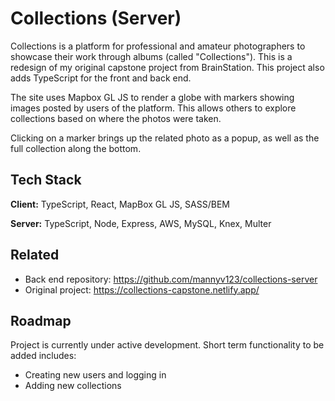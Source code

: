 
# Collections (Server)

Collections is a platform for professional and amateur photographers to showcase their work through albums (called "Collections"). This is a redesign of my original capstone project from BrainStation. This project also adds TypeScript for the front and back end.

The site uses Mapbox GL JS to render a globe with markers showing images posted by users of the platform. This allows others to explore collections based on where the photos were taken.

Clicking on a marker brings up the related photo as a popup, as well as the full collection along the bottom.


## Tech Stack

**Client:** TypeScript, React, MapBox GL JS, SASS/BEM

**Server:** TypeScript, Node, Express, AWS, MySQL, Knex, Multer


## Related

- Back end repository: https://github.com/mannyv123/collections-server
- Original project: https://collections-capstone.netlify.app/


## Roadmap

Project is currently under active development. Short term functionality to be added includes:

- Creating new users and logging in
- Adding new collections

